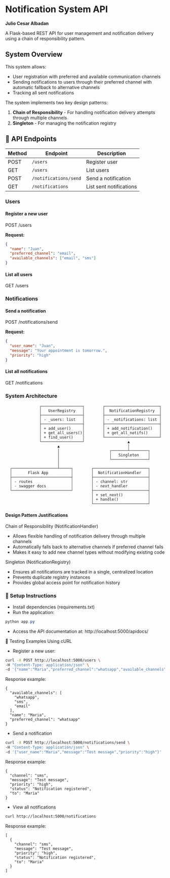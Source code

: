 # Notification System API

**Julio Cesar Albadan** 

A Flask-based REST API for user management and notification delivery using a chain of responsibility pattern.

## System Overview

This system allows:
- User registration with preferred and available communication channels
- Sending notifications to users through their preferred channel with automatic fallback to alternative channels
- Tracking all sent notifications

The system implements two key design patterns:
1. **Chain of Responsibility** - For handling notification delivery attempts through multiple channels
2. **Singleton** - For managing the notification registry

## 🔧 API Endpoints

| Method | Endpoint              | Description |
|--------|-----------------------|-------------|
| POST   | `/users`              | Register user |
| GET    | `/users`              | List users |
| POST   | `/notifications/send` | Send a notification |
| GET    | `/notifications`      | List sent notifications |

### Users

#### Register a new user

POST /users

**Request:**
```json
{
  "name": "Juan",
  "preferred_channel": "email",
  "available_channels": ["email", "sms"]
}
```

#### List all users

GET /users

### Notifications

#### Send a notification

POST /notifications/send

**Request:**

```json
{
  "user_name": "Juan",
  "message": "Your appointment is tomorrow.",
  "priority": "high"
}
```

#### List all notifications

GET /notifications

### System Architecture
                   ┌──────────────────┐        ┌────────────────────────┐
                   │   UserRegistry   │        │  NotificationRegistry  │
                   ├──────────────────┤        ├────────────────────────┤
                   │ - _users: list   │        │ - _notifications: list │
                   ├──────────────────┤        ├────────────────────────┤
                   │ + add_user()     │        │ + add_notification()   │
                   │ + get_all_users()│        │ + get_all_notifs()     │
                   │ + find_user()    │        └────────────────────────┘
                   └──────────────────┘                   ▲
                           ▲                              │
                           │                      ┌───────┴────────┐
                           │                      │   Singleton    │
                           │                      └────────────────┘
                           │
      ┌────────────────────┴─────┐        ┌────────────────────────┐
      │       Flask App          │        │  NotificationHandler   │
      ├──────────────────────────┤        ├────────────────────────┤
      │ - routes                 │        │ - channel: str         │
      │ - swagger docs           │        │ - next_handler         │
      └──────────────────────────┘        ├────────────────────────┤
                                          │ + set_next()           │
                                          │ + handle()             │
                                          └────────────────────────┘


#### Design Pattern Justifications
Chain of Responsibility (NotificationHandler)
- Allows flexible handling of notification delivery through multiple channels
- Automatically falls back to alternative channels if preferred channel fails
- Makes it easy to add new channel types without modifying existing code

Singleton (NotificationRegistry)
- Ensures all notifications are tracked in a single, centralized location
- Prevents duplicate registry instances
- Provides global access point for notification history


### 🚀 Setup Instructions
- Install dependencies (requirements.txt)
- Run the application:

```powershell
python app.py
```

- Access the API documentation at:
http://localhost:5000/apidocs/

🧪 Testing Examples
Using cURL

- Register a new user:

```bash
curl -X POST http://localhost:5000/users \
-H "Content-Type: application/json" \
-d '{"name":"Maria","preferred_channel":"whatsapp","available_channels":["whatsapp","sms","email"]}'
```

Response example:
```
{
  "available_channels": [
    "whatsapp",
    "sms",
    "email"
  ],
  "name": "Maria",
  "preferred_channel": "whatsapp"
}
```
- Send a notification
```bash
curl -X POST http://localhost:5000/notifications/send \
-H "Content-Type: application/json" \
-d '{"user_name":"Maria","message":"Test message","priority":"high"}'
```
Response example:
```
{
  "channel": "sms",
  "message": "Test message",
  "priority": "high",
  "status": "Notification registered",
  "to": "Maria"
}
```
- View all notifications
```bash
curl http://localhost:5000/notifications
```
Response example:
```
[
  {
    "channel": "sms",
    "message": "Test message",
    "priority": "high",
    "status": "Notification registered",
    "to": "Maria"
  }
]
```

